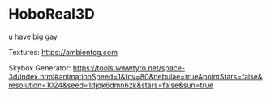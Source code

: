 # HoboReal3D
u have big gay



Textures:
https://ambientcg.com

Skybox Generator:
https://tools.wwwtyro.net/space-3d/index.html#animationSpeed=1&fov=80&nebulae=true&pointStars=false&resolution=1024&seed=1djqk6dmn6zk&stars=false&sun=true
